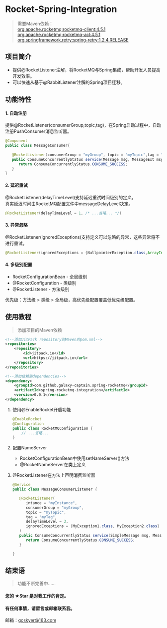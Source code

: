 # Rocket-Spring-Integration
> 需要Maven依赖：<br> 
[org.apache.rocketmq:rocketmq-client:4.5.1](https://mvnrepository.com/artifact/org.apache.rocketmq/rocketmq-client/4.5.1)<br>
[org.apache.rocketmq:rocketmq-acl:4.5.1](https://mvnrepository.com/artifact/org.apache.rocketmq/rocketmq-acl/4.5.1)<br>
[org.springframework.retry:spring-retry:1.2.4.RELEASE](https://mvnrepository.com/artifact/org.springframework.retry/spring-retry/1.2.4.RELEASE)

## 项目简介 
* 提供@RocketListener注解，将RocketMQ与Spring集成，帮助开发人员提高开发效率。
* 可以快速从基于@RabbitListener注解的Spring项目迁移。

## 功能特性
#### 1. 自动注册
提供@RocketListener(consumerGroup,topic,tag)，在Spring启动过程中，自动注册PushConsumer消息监听器。
```java
@Component
public class MessageConsumer{
    
   @RocketListener(consumerGroup = "myGroup", topic = "myTopic",tag = "myTag")
   public ConsumeConcurrentlyStatus service(Message msg, MessageExt msgx, ConsumeConcurrentlyContext context) {
      return ConsumeConcurrentlyStatus.CONSUME_SUCCESS;
   }
}
```
#### 2. 延迟重试
@RocketListener(delayTimeLevel)支持延迟重试时间级别的定义。<br>
真实延迟时间由RocketMQ配置文件中messageDelayLevel决定。
```java
@RocketListener(delayTimeLevel = 1, /* ...省略... */)
```

#### 3. 异常忽略
@RocketListener(ignoredExceptions)支持定义可以忽略的异常，这些异常将不进行重试。
```java
@RocketListener(ignoredExceptions = {NullpointerException.class,ArrayIndexOutOfBoundsException.class})
```

#### 4. 多级别配置
* RocketConfigurationBean - 全局级别
* @RocketConfiguration - 类级别
* @RocketListener - 方法级别

优先级：方法级 > 类级 > 全局级，高优先级配置覆盖低优先级配置。

## 使用教程
> 添加项目的Maven依赖
```xml
<!--添加JitPack repository到Maven的pom.xml-->
<repositories>
    <repository>
        <id>jitpack.io</id>
        <url>https://jitpack.io</url>
    </repository>
</repositories>

<!--添加依赖到dependencies-->
<dependency>
    <groupId>com.github.galaxy-captain.spring-rocketmq</groupId>
    <artifactId>spring-rocketmq-integration</artifactId>
    <version>0.0.1</version>
</dependency>
```


1. 使用@EnableRocket开启功能
   ```java
   @EnableRocket
   @Configuration
   public class RocketMQConfiguration {
       // ...省略... 
   }
   ```
2. 配置NameServer
   * RocketConfigurationBean中使用setNameServer()方法
   * @RocketNameServer在类上定义

3. @RocketListener在方法上声明消费监听器
    ```java
    @Service
    public class MessageConsumerListener {
    
       @RocketListener(
          intance = "myInstance",
          consumerGroup = "myGroup",
          topic = "myTopic",
          tag = "myTag",
          delayTimeLevel = 3,
          ignoredExceptions = {MyException1.class, MyException2.class}
       )
       public ConsumeConcurrentlyStatus service(SimpleMessage msg, MessageExt msgx, ConsumeConcurrentlyContext ctx) {
          return ConsumeConcurrentlyStatus.CONSUME_SUCCESS;
       }
 
    }
    ```

## 结束语
> 功能不断完善中......

#### 您的 ★Star 是对我工作的肯定。
#### 有任何事情，请留言或邮箱联系我。
邮箱：goskyer@163.com
